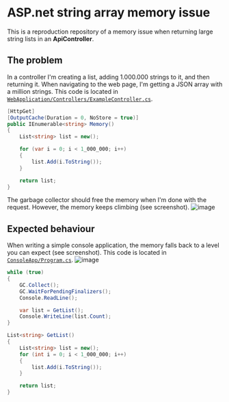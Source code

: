 # ASP.net string array memory issue
This is a reproduction repository of a memory issue when returning large string lists in an **ApiController**.

## The problem
In a controller I'm creating a list, adding 1.000.000 strings to it, and then returning it. When navigating to the web page, I'm getting a JSON array with a million strings. This code is located in [`WebApplication/Controllers/ExampleController.cs`](./WebApplication/Controllers/ExampleController.cs).

```cs
[HttpGet]
[OutputCache(Duration = 0, NoStore = true)]
public IEnumerable<string> Memory()
{
	List<string> list = new();

	for (var i = 0; i < 1_000_000; i++)
	{
		list.Add(i.ToString());
	}

	return list;
}
```

The garbage collector should free the memory when I'm done with the request. However, the memory keeps climbing (see screenshot).
![image](https://github.com/dotnet/aspnetcore/assets/31313717/0cd74f37-73e6-4fc8-9f58-fb99f817e96d)

## Expected behaviour
When writing a simple console application, the memory falls back to a level you can expect (see screenshot). This code is located in [`ConsoleApp/Program.cs`](./ConsoleApp/Program.cs).
![image](https://github.com/dotnet/aspnetcore/assets/31313717/0560b360-81ba-4631-986c-3300272fc2bd)
```cs
while (true)
{
    GC.Collect();
    GC.WaitForPendingFinalizers();
    Console.ReadLine();

    var list = GetList();
    Console.WriteLine(list.Count);
}

List<string> GetList()
{
    List<string> list = new();
    for (int i = 0; i < 1_000_000; i++)
    {
        list.Add(i.ToString());
    }

    return list;
}
```